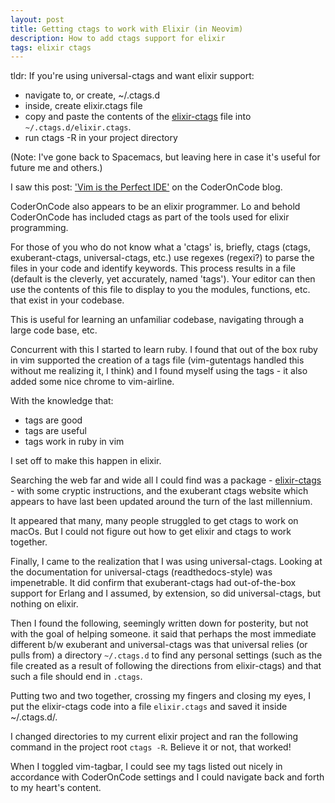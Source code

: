 ```yaml
---
layout: post
title: Getting ctags to work with Elixir (in Neovim)
description: How to add ctags support for elixir
tags: elixir ctags
---
```


tldr: If you're using universal-ctags and want elixir support:
 - navigate to, or create, ~/.ctags.d
 - inside, create elixir.ctags file
 - copy and paste the contents of the [elixir-ctags](https://github.com/mmorearty/elixir-ctags) file into `~/.ctags.d/elixir.ctags`.
 - run ctags -R in your project directory

(Note: I've gone back to Spacemacs, but leaving here in case it's useful for future me and others.)

I saw this post: ['Vim is the Perfect IDE'](http://coderoncode.com/tools/2017/04/16/vim-the-perfect-ide.html) on the CoderOnCode blog.

CoderOnCode also appears to be an elixir programmer. Lo and behold CoderOnCode has included ctags as part of the tools used for elixir programming.

For those of you who do not know what a 'ctags' is, briefly, ctags (ctags, exuberant-ctags, universal-ctags, etc.) use regexes (regexi?) to parse the files in your code and identify keywords. This process results in a file (default is the cleverly, yet accurately, named 'tags'). Your editor can then use the contents of this file to display to you the modules, functions, etc. that exist in your codebase.

This is useful for learning an unfamiliar codebase, navigating through a large code base, etc.

Concurrent with this I started to learn ruby. I found that out of the box ruby in vim supported the creation of a tags file (vim-gutentags handled this without me realizing it, I think) and I found myself using the tags - it also added some nice chrome to vim-airline.

With the knowledge that:
- tags are good
- tags are useful
- tags work in ruby in vim

I set off to make this happen in elixir.

Searching the web far and wide all I could find was a package - [elixir-ctags](https://github.com/mmorearty/elixir-ctags) - with some cryptic instructions, and the exuberant ctags website which appears to have last been updated around the turn of the last millennium.

It appeared that many, many people struggled to get ctags to work on macOs. But I could not figure out how to get elixir and ctags to work together.

Finally, I came to the realization that I was using universal-ctags. Looking at the documentation for universal-ctags (readthedocs-style) was impenetrable. It did confirm that exuberant-ctags had out-of-the-box support for Erlang and I assumed, by extension, so did universal-ctags, but nothing on elixir.

Then I found the following, seemingly written down for posterity, but not with the goal of helping someone. it said that perhaps the most immediate different b/w exuberant and universal-ctags was that universal relies (or pulls from) a directory `~/.ctags.d` to find any personal settings (such as the file created as a result of following the directions from elixir-ctags) and that such a file should end in `.ctags`.

Putting two and two together, crossing my fingers and closing my eyes, I put the elixir-ctags code into a file `elixir.ctags` and saved it inside ~/.ctags.d/.

I changed directories to my current elixir project and ran the following command in the project root `ctags -R`. Believe it or not, that worked!

When I toggled vim-tagbar, I could see my tags listed out nicely in accordance with CoderOnCode settings and I could navigate back and forth to my heart's content.
